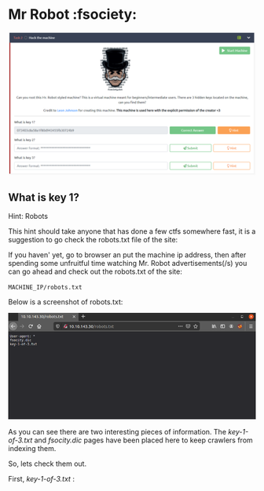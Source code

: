 <h1>Mr Robot :fsociety: </h1>

![task 2 screenshot](screenshots/MRtask2.png)

<h2>What is key 1?</h1>

Hint: Robots

This hint should take anyone that has done a few ctfs somewhere fast,
it is a suggestion to go check the robots.txt file of the site:

If you haven' yet, go to browser an put the machine ip address, then
after spending some unfruitful time watching Mr. Robot advertisements(/s)
you can go ahead and check out the robots.txt of the site:

`MACHINE_IP/robots.txt`

Below is a screenshot of robots.txt:

![robots screenshot](screenshots/robots.png)

As you can see there are two interesting pieces of information.
The *key-1-of-3.txt* and *fsocity.dic* pages have been placed here to keep crawlers from indexing them.

So,  lets check them out.

First, *key-1-of-3.txt* : 
